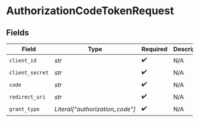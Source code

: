 # AuthorizationCodeTokenRequest


## Fields

| Field                           | Type                            | Required                        | Description                     |
| ------------------------------- | ------------------------------- | ------------------------------- | ------------------------------- |
| `client_id`                     | *str*                           | :heavy_check_mark:              | N/A                             |
| `client_secret`                 | *str*                           | :heavy_check_mark:              | N/A                             |
| `code`                          | *str*                           | :heavy_check_mark:              | N/A                             |
| `redirect_uri`                  | *str*                           | :heavy_check_mark:              | N/A                             |
| `grant_type`                    | *Literal["authorization_code"]* | :heavy_check_mark:              | N/A                             |